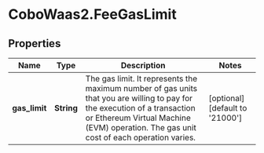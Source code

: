 # CoboWaas2.FeeGasLimit

## Properties

Name | Type | Description | Notes
------------ | ------------- | ------------- | -------------
**gas_limit** | **String** | The gas limit. It represents the maximum number of gas units that you are willing to pay for the execution of a transaction or Ethereum Virtual Machine (EVM) operation. The gas unit cost of each operation varies. | [optional] [default to &#39;21000&#39;]


